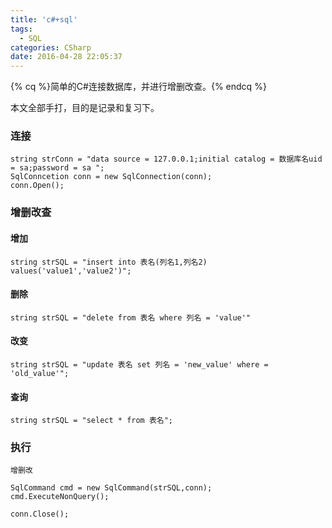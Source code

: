 ```yaml
---
title: 'c#+sql'
tags:
  - SQL
categories: CSharp
date: 2016-04-28 22:05:37
---
```


{% cq %}简单的C#连接数据库，并进行增删改查。{% endcq %}

<!--more-->
本文全部手打，目的是记录和复习下。
### 连接
```
string strConn = "data source = 127.0.0.1;initial catalog = 数据库名uid = sa;password = sa ";
SqlConncetion conn = new SqlConnection(conn);
conn.Open();
```
### 增删改查

#### 增加
```
string strSQL = "insert into 表名(列名1,列名2) values('value1','value2')";
```
#### 删除
```
string strSQL = "delete from 表名 where 列名 = 'value'"
```
#### 改变
```
string strSQL = "update 表名 set 列名 = 'new_value' where = 'old_value'";
```
#### 查询
```
string strSQL = "select * from 表名";
```
### 执行
`增删改`
```
SqlCommand cmd = new SqlCommand(strSQL,conn);
cmd.ExecuteNonQuery();

conn.Close();
```
